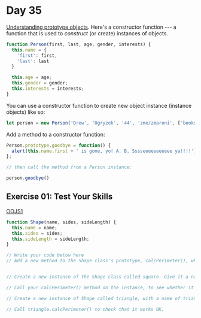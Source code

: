 # Day 35

[Understanding prototype objects](https://developer.mozilla.org/en-US/docs/Learn/JavaScript/Objects/Object_prototypes#understanding_prototype_objects). Here's a constructor function --- a function that is used to _construct_ (or create) instances of objects.  
  
```js
function Person(first, last, age, gender, interests) {
  this.name = {
    'first': first,
    'last': last
  }

  this.age = age;
  this.gender = gender;
  this.interests = interests;
}
```
  
You can use a constructor function to create new object instance (instance objects) like so:
```js
let person = new Person('Drew', 'Ogryzek', '44', 'zme/zmaroni', ['books', 'computers', 'chicken', 'ramen'])
```

Add a method to a constructor function: 

```js
Person.prototype.goodbye = function() {
  alert(this.name.first + ' is gone, yo! A. B. Sssseeeeeeeeeee ya!!!!');
};

// then call the method from a Person instance:

person.goodbye()
```

## Exercise 01: Test Your Skills

[OOJS1](https://developer.mozilla.org/en-US/docs/Learn/JavaScript/Objects/Test_your_skills:_Object-oriented_JavaScript#oojs_1)

```js
function Shape(name, sides, sideLength) {
  this.name = name;
  this.sides = sides;
  this.sideLength = sideLength;
}

// Write your code below here
// Add a new method to the Shape class's prototype, calcPerimeter(), which calculates its perimeter (the length of the shape's outer edge) and logs the result to the console.


// Create a new instance of the Shape class called square. Give it a name of square and a sideLength of 5.

// Call your calcPerimeter() method on the instance, to see whether it logs the calculation result to the browser DevTools' console as expected.

// Create a new instance of Shape called triangle, with a name of triangle and a sideLength of 3.

// Call triangle.calcPerimeter() to check that it works OK.


```
